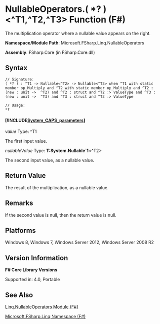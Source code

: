# NullableOperators.( *? )<^T1,^T2,^T3> Function (F#)

The multiplication operator where a nullable value appears on the right.

**Namespace/Module Path**: Microsoft.FSharp.Linq.NullableOperators

**Assembly**: FSharp.Core (in FSharp.Core.dll)


## Syntax

```
// Signature:
( *? ) : ^T1 -> Nullable<^T2> -> Nullable<^T3> when ^T1 with static member op_Multiply and ^T2 with static member op_Multiply and ^T2 : (new : unit ->  ^T2) and ^T2 : struct and ^T2 :> ValueType and ^T3 : (new : unit ->  ^T3) and ^T3 : struct and ^T3 :> ValueType

// Usage:
*?
```

#### [!INCLUDE[System_CAPS_parameters](//System/Token/System_CAPS_parameters_md.md)]
*value*
Type: ^T1


The first input value.


*nullableValue*
Type: **T:System.Nullable&#96;1**&lt;^T2&gt;


The second input value, as a nullable value.




## Return Value
The result of the multiplication, as a nullable value.


## Remarks
If the second value is null, then the return value is null.


## Platforms
Windows 8, Windows 7, Windows Server 2012, Windows Server 2008 R2


## Version Information
**F# Core Library Versions**

Supported in: 4.0, Portable




## See Also
[Linq.NullableOperators Module &#40;F&#35;&#41;](Linq.NullableOperators+Module+%28FSharp%29.md)

[Microsoft.FSharp.Linq Namespace &#40;F&#35;&#41;](Microsoft.FSharp.Linq+Namespace+%28FSharp%29.md)

